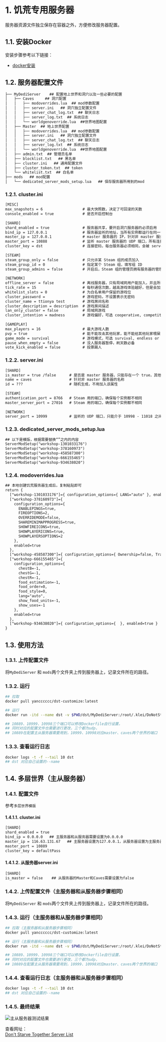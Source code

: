 # 1. 饥荒专用服务器
服务器资源文件独立保存在容器之外，方便修改服务器配置。

## 1.1. 安装Docker
安装步骤参考以下链接：     
- [docker安装](https://yanxin152133.github.io/notes/#/notes/Docker/%E6%95%99%E7%A8%8B/Docker%E5%AE%89%E8%A3%85)
## 1.2. 服务器配置文件
```html
├── MyDediServer    ## 配置地上世界和洞穴以及一些必要的配置
│   ├── Caves     ## 洞穴配置
│   │   ├── modoverrides.lua  ## mod参数配置
│   │   ├── server.ini   ## 洞穴独立配置文件
│   │   ├── server_chat_log.txt  ## 聊天日志
│   │   ├── server_log.txt  ## 系统日志
│   │   └── worldgenoverride.lua  ##世界地图配置
│   ├── Master  ## 地上世界配置
│   │   ├── modoverrides.lua  ## mod参数配置
│   │   ├── server.ini   ## 洞穴独立配置文件
│   │   ├── server_chat_log.txt  ## 聊天日志
│   │   ├── server_log.txt  ## 系统日志
│   │   └── worldgenoverride.lua  ##世界地图配置
│   ├── admin.txt  ## 管理员名单
│   ├── blocklist.txt   ## 黑名单
│   ├── cluster.ini   ## 通用配置文件
│   ├── cluster_token.txt  ## token
│   └── whitelist.txt  ## 白名单
├── mods   ## mod配置
│   └── dedicated_server_mods_setup.lua   ## 保存服务器所用到的mod
```
      
### 1.2.1. cluster.ini
```html
[MISC]
max_snapshots = 6                  # 最大快照数，决定了可回滚的天数
console_enabled = true             # 是否开启控制台
 
[SHARD]
shard_enabled = true               # 服务器共享，要开启洞穴服务器的必须启用
bind_ip = 127.0.0.1                # 服务器监听的地址，当所有实例都运行在同一台机器时，可填写 127.0.0.1，会被 server .ini 覆盖
master_ip = 127.0.0.1              # master 服务器的 IP，针对非 master 服务器，若与 master 服务器运行在同一台机器时，可填写 127.0.0.1，会被 server.ini 覆盖
master_port = 10888                # 监听 master 服务器的 UDP 端口，所有连接至 master 服务器的非 master 服务器必须相同
cluster_key = dst                  # 连接密码，每台服务器必须相同，会被 server.ini 覆盖
 
[STEAM]
steam_group_only = false           # 只允许某 Steam 组的成员加入
steam_group_id = 0                 # 指定某个 Steam 组，填写组 ID
steam_group_admins = false         # 开启后，Steam 组的管理员拥有服务器的管理权限
 
[NETWORK]
offline_server = false             # 离线服务器，只有局域网用户能加入，并且所有依赖于 Steam 的任何功能都无效，比如说饰品掉落
tick_rate = 15                     # 每秒通信次数，越高游戏体验越好，但是会加大服务器负担
whitelist_slots = 0                # 为白名单用户保留的游戏位
cluster_password =                 # 游戏密码，不设置表示无密码
cluster_name = ttionya test        # 游戏房间名称
cluster_description = description  # 游戏房间描述
lan_only_cluster = false           # 局域网游戏
cluster_intention = madness        # 游戏偏好，可选 cooperative, competitive, social, or madness，随便设置，没卵用
 
[GAMEPLAY]
max_players = 16                   # 最大游戏人数
pvp = true                         # 能不能攻击其他玩家，能不能给其他玩家喂屎
game_mode = survival               # 游戏模式，可选 survival, endless or wilderness，与玩家死亡后的负面影响有关
pause_when_empty = false           # 没人服务器暂停，刷天数必备
vote_kick_enabled = false          # 投票踢人
```
      
### 1.2.2. server.ini
```html
[SHARD]
is_master = true /false      # 是否是 master 服务器，只能存在一个 true，其他全是 false
name = caves                 # 针对非 master 服务器的名称
id = ???                     # 随机生成，不用加入该属性
 
[STEAM]
authentication_port = 8766   # Steam 用的端口，确保每个实例都不相同
master_server_port = 27016   # Steam 用的端口，确保每个实例都不相同
 
[NETWORK]
server_port = 10999          # 监听的 UDP 端口，只能介于 10998 - 11018 之间，确保每个实例都不相同
```
       
### 1.2.3. dedicated_server_mods_setup.lua
```html
## 以下是模版，根据需要替换“”之内的内容
ServerModSetup("workshop-1301033176")
ServerModSetup("workshop-378160973")
ServerModSetup("workshop-458587300")
ServerModSetup("workshop-666155465")
ServerModSetup("workshop-934638020")
```
      
### 1.2.4. modoverrides.lua
```html
## 本地创建饥荒服务器生成后，复制粘贴即可
return {
  ["workshop-1301033176"]={ configuration_options={ LANG="auto" }, enabled=true },
  ["workshop-378160973"]={
    configuration_options={
      ENABLEPINGS=true,
      FIREOPTIONS=2,
      OVERRIDEMODE=false,
      SHAREMINIMAPPROGRESS=true,
      SHOWFIREICONS=true,
      SHOWPLAYERICONS=true,
      SHOWPLAYERSOPTIONS=2 
    },
    enabled=true 
  },
  ["workshop-458587300"]={ configuration_options={ Ownership=false, Travel_Cost=32 }, enabled=true },
  ["workshop-666155465"]={
    configuration_options={
      chestB=-1,
      chestG=-1,
      chestR=-1,
      food_estimation=-1,
      food_order=0,
      food_style=0,
      lang="auto",
      show_food_units=-1,
      show_uses=-1 
    },
    enabled=true 
  },
  ["workshop-934638020"]={ configuration_options={  }, enabled=true } 
}
```
      
## 1.3. 使用方法
### 1.3.1. 上传配置文件
将`MyDediServer` 和 `mods`两个文件夹上传到服务器上，记录文件所在的路径。
### 1.3.2. 运行
```bash
## 拉取
docker pull yancccccc/dst-customize:latest

## 运行
docker run -itd --name dst -v $PWD/dst/MyDediServer:/root/.klei/DoNotStarveTogether/Cluster_1 -v $PWD/dst/mods:/root/DST/mods -p 10889:10889/udp -p 10999:10999/udp -p 10998:10998/udp yancccccc/dst-customize:latest

## 10889、10999、10998三个端口可以修改Dockerfile自行设置，
## 同时对应的配置文件也需要进行更改，三个都为udp，
## 10889在配置主从服务器需要用到，10999、10998对应master、caves两个世界的端口
```
      
### 1.3.3. 查看运行日志
```bash
docker logs -t -f --tail 10 dst
## dst 对应自己设置的--name
```
      
## 1.4. 多层世界（主从服务器）
### 1.4.1. 配置文件
参考`多层世界模版`
#### 1.4.1.1. cluster.ini 
```html
[SHARD]
shard_enabled = true
bind_ip = 0.0.0.0   ## 主服务器和从服务器需要设置为0.0.0.0
master_ip = 116.63.131.67   ## 主服务器设置为127.0.0.1，从服务器设置为主服务器的ip
master_port = 10889
cluster_key = defaultPass
```
       
#### 1.4.1.2. 从服务器server.ini
```html
[SHARD]
is_master = false    ## 从服务器的Master和Caves需要设置为false
```
       
### 1.4.2. 上传配置文件（主服务器和从服务器步骤相同）
将`MyDediServer` 和 `mods`两个文件夹上传到服务器上，记录文件所在的路径。
### 1.4.3. 运行（主服务器和从服务器步骤相同）
```bash
## 拉取（主服务器和从服务器步骤相同）
docker pull yancccccc/dst-customize:latest

## 运行（主服务器和从服务器步骤相同）
docker run -itd --name dst -v $PWD/dst/MyDediServer:/root/.klei/DoNotStarveTogether/Cluster_1 -v $PWD/dst/mods:/root/DST/mods -p 10889:10889/udp -p 10999:10999/udp -p 10998:10998/udp yancccccc/dst-customize:latest

## 10889、10999、10998三个端口可以修改Dockerfile自行设置，
## 同时对应的配置文件也需要进行更改，三个都为udp，
## 10889在配置主从服务器需要用到，10999、10998对应master、caves两个世界的端口
```
      
### 1.4.4. 查看运行日志（主服务器和从服务器步骤相同）
```bash
docker logs -t -f --tail 10 dst
## dst 对应自己设置的--name
```
        
### 1.4.5. 最终结果
![主从服务器测试结果](https://github.com/yanxin152133/docker-dst-customize/blob/master/pict/DST%20server.png)
       
查看网址：    
[Don't Starve Together Server List](https://dstserverlist.appspot.com/)